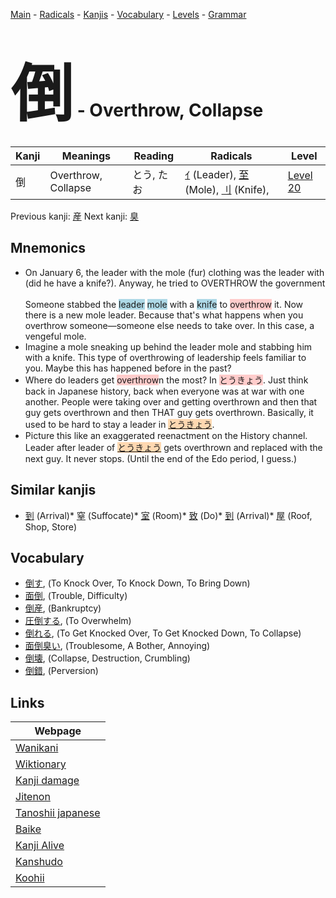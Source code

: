 <style> bigfont {font-size: 100px}</style>
[Main](../index.md) -
[Radicals](../radicals.md) -
[Kanjis](../kanjis.md) -
[Vocabulary](../vocabulary.md) -
[Levels](../levels.md) -
[Grammar](../grammar.md)
# <bigfont> 倒</bigfont> - Overthrow, Collapse 

| Kanji | Meanings | Reading | Radicals | Level |
| --- | --- | --- | --- | --- |
| 倒 | Overthrow, Collapse | とう, たお | [ｲ](../radicals/ｲ.md) (Leader), [至](../radicals/至.md) (Mole), [刂](../radicals/刂.md) (Knife),  | [Level 20](../levels/wk_level20.md) |

Previous kanji: [産](産.md) Next kanji: [臭](臭.md) 

## Mnemonics
 * On January 6, the leader with the mole (fur) clothing was the leader with (did he have a knife?). Anyway, he tried to OVERTHROW the government<br><br>Someone stabbed the <span style="background-color:#ADD8E6"> leader</span> <span style="background-color:#ADD8E6"> mole</span> with a <span style="background-color:#ADD8E6"> knife</span> to <span style="background-color:#ffcccb"> overthrow</span> it. Now there is a new mole leader. Because that's what happens when you overthrow someone—someone else needs to take over. In this case, a vengeful mole.
* Imagine a mole sneaking up behind the leader mole and stabbing him with a knife. This type of overthrowing of leadership feels familiar to you. Maybe this has happened before in the past?
* Where do leaders get <span style="background-color:#ffcccb"> overthrow</span>n the most? In <span style="background-color:#ffcccb"> とうきょう</span>. Just think back in Japanese history, back when everyone was at war with one another. People were taking over and getting overthrown and then that guy gets overthrown and then THAT guy gets overthrown. Basically, it used to be hard to stay a leader in <span style="background-color:#fed8b1"> [とうきょう](https://jisho.org/search/とうきょう)</span>.
* Picture this like an exaggerated reenactment on the History channel. Leader after leader of <span style="background-color:#fed8b1"> [とうきょう](https://jisho.org/search/とうきょう)</span> gets overthrown and replaced with the next guy. It never stops. (Until the end of the Edo period, I guess.)


## Similar kanjis
 * [到](到.md) (Arrival)* [窒](窒.md) (Suffocate)* [室](室.md) (Room)* [致](致.md) (Do)* [到](到.md) (Arrival)* [屋](屋.md) (Roof, Shop, Store)


## Vocabulary
 * [倒す](../vocabulary/倒.md), (To Knock Over, To Knock Down, To Bring Down)
* [面倒](../vocabulary/倒.md), (Trouble, Difficulty)
* [倒産](../vocabulary/倒.md), (Bankruptcy)
* [圧倒する](../vocabulary/倒.md), (To Overwhelm)
* [倒れる](../vocabulary/倒.md), (To Get Knocked Over, To Get Knocked Down, To Collapse)
* [面倒臭い](../vocabulary/倒.md), (Troublesome, A Bother, Annoying)
* [倒壊](../vocabulary/倒.md), (Collapse, Destruction, Crumbling)
* [倒錯](../vocabulary/倒.md), (Perversion)



## Links 

| Webpage |
| --- |
| [Wanikani          ](https://www.wanikani.com/kanji/倒) |
| [Wiktionary        ](https://en.wiktionary.org/wiki/倒) |
| [Kanji damage      ](http://www.kanjidamage.com/kanji/search?utf8=✓&q=倒) |
| [Jitenon           ](https://jitenon.com/kanji/倒) |
| [Tanoshii japanese ](https://www.tanoshiijapanese.com/dictionary/kanji.cfm?k=倒) |
| [Baike             ](https://baike.baidu.com/item/倒) |
| [Kanji Alive       ](https://app.kanjialive.com/倒) |
| [Kanshudo          ](https://www.kanshudo.com/searchmn?q=倒) |
| [Koohii            ](https://kanji.koohii.com/study/kanji/倒) |
